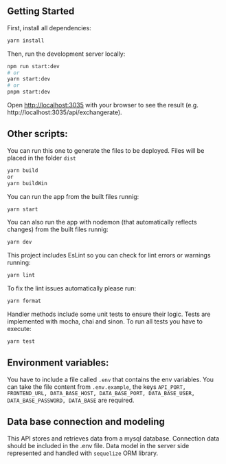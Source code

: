 
## Getting Started

First, install all dependencies:

```bash
yarn install
```

Then, run the development server locally:

```bash
npm run start:dev
# or
yarn start:dev
# or
pnpm start:dev
```

Open [http://localhost:3035](http://localhost:3035) with your browser to see the result (e.g. http://localhost:3035/api/exchangerate).

## Other scripts:

You can run this one to generate the files to be deployed. Files will be placed in the folder ```dist```
``` bash
yarn build
or
yarn buildWin
```

You can run the app from the built files runnig:
``` bash
yarn start
```

You can also run the app with nodemon (that automatically reflects changes) from the built files runnig:
``` bash
yarn dev
```

This project includes EsLint so you can check for lint errors or warnings running:
``` bash
yarn lint
```
To fix the lint issues automatically please run:
``` bash
yarn format
```

Handler methods include some unit tests to ensure their logic. Tests are implemented with mocha, chai and sinon.
To run all tests you have to execute:
``` bash
yarn test
```

## Environment variables:

You have to include a file called ```.env``` that contains the env variables.
You can take the file content from ```.env.example```, the keys ```API_PORT, FRONTEND_URL, DATA_BASE_HOST, DATA_BASE_PORT, DATA_BASE_USER, DATA_BASE_PASSWORD, DATA_BASE``` are required.

## Data base connection and modeling

This API stores and retrieves data from a mysql database. Connection data should be included in the .env file.
Data model in the server side represented and handled with ```sequelize``` ORM library.
